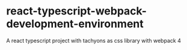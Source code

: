 # react-typescript-webpack-development-environment
A react typescript project with tachyons as css library with webpack 4
